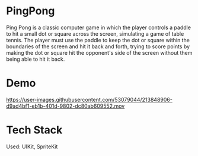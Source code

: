 # PingPong
Ping Pong is a classic computer game in which the player controls a paddle to hit a small dot or square across the screen, simulating a game of table tennis. The player must use the paddle to keep the dot or square within the boundaries of the screen and hit it back and forth, trying to score points by making the dot or square hit the opponent's side of the screen without them being able to hit it back. 
# Demo


https://user-images.githubusercontent.com/53079044/213848906-d9ad4bf1-eb1b-401d-9802-dc80ab609552.mov


# Tech Stack
Used: UIKit, SpriteKit
